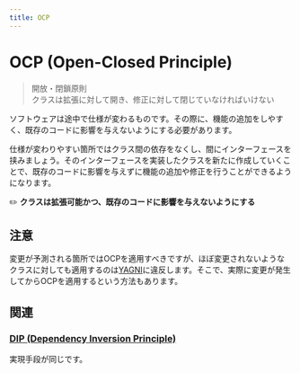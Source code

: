 ```yaml
---
title: OCP
---
```


# OCP (Open-Closed Principle)
> 開放・閉鎖原則  
> クラスは拡張に対して開き、修正に対して閉じていなければいけない

ソフトウェアは途中で仕様が変わるものです。その際に、機能の追加をしやすく、既存のコードに影響を与えないようにする必要があります。

仕様が変わりやすい箇所ではクラス間の依存をなくし、間にインターフェースを挟みましょう。そのインターフェースを実装したクラスを新たに作成していくことで、既存のコードに影響を与えずに機能の追加や修正を行うことができるようになります。

:pencil2: **クラスは拡張可能かつ、既存のコードに影響を与えないようにする**

## 注意
変更が予測される箇所ではOCPを適用すべきですが、ほぼ変更されないようなクラスに対しても適用するのは[YAGNI](../principles/YAGNI.md)に違反します。そこで、実際に変更が発生してからOCPを適用するという方法もあります。

## 関連
### [DIP (Dependency Inversion Principle)](DIP.md)
実現手段が同じです。
